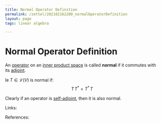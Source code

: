 ```yaml
---
title: Normal Operator Definition
permalink: /zettel/202102162200_normalOperatorDefinition
layout: page
tags: linear algebra

---
```

# Normal Operator Definition

An [operator](202102082104_operatorDefinition) on an [inner product space](202102141708_innerProductSpace) is called **normal** 
if it commutes with its [adjoint](202102161843_adjointDefinition).

Ie $T \in \mathcal{L}(V)$ is normal if:
$$
T \, T^* = T^* \, T
$$

Clearly if an operator is [self-adjoint](202102162040_selfAdjointOperator), then it is also normal.

Links: 

References: 

